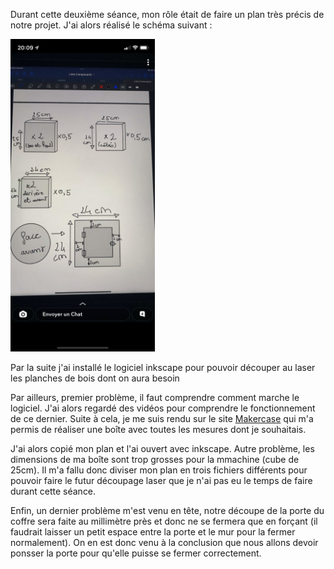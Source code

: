 <p> Durant cette deuxième séance, mon rôle était de faire un plan très précis de notre projet. J'ai alors réalisé le schéma suivant : </p>
<img src="../../Photos/Plan.png" alt="Plan fait main" height="500"/>
<p> Par la suite j'ai installé le logiciel inkscape pour pouvoir découper au laser les planches de bois dont on aura besoin </p
<p> Par ailleurs, premier problème, il faut comprendre comment marche le logiciel. J'ai alors regardé des vidéos pour comprendre le fonctionnement de ce dernier. Suite à cela, je me suis rendu sur le site <a href="https://fr.makercase.com">Makercase</a> qui m'a permis de réaliser une boîte avec toutes les mesures dont je souhaitais. </p>
<p> J'ai alors copié mon plan et l'ai ouvert avec inkscape. Autre problème, les dimensions de ma boîte sont trop grosses pour la mmachine (cube de 25cm). Il m'a fallu donc diviser mon plan en trois fichiers différents pour pouvoir faire le futur découpage laser que je n'ai pas eu le temps de faire durant cette séance.</p>
<p> Enfin, un dernier problème m'est venu en tête, notre découpe de la porte du coffre sera faite au millimètre près et donc ne se fermera que en forçant (il faudrait laisser un petit espace entre la porte et le mur pour la fermer normalement). On en est donc venu à la conclusion que nous allons devoir ponsser la porte pour qu'elle puisse se fermer correctement.</p>
